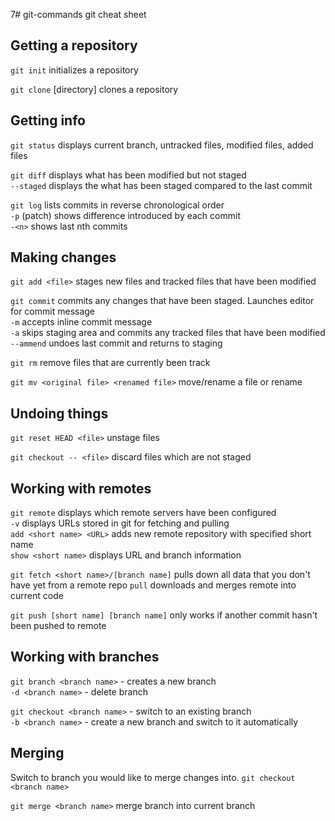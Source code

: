 7# git-commands
git cheat sheet

## Getting a repository

`git init` initializes a repository

`git clone` <url> [directory] clones a repository

## Getting info

`git status` displays current branch, untracked files, modified files, added files

`git diff` displays what has been modified but not staged  
`--staged` displays the what has been staged compared to the last commit

`git log` lists commits in reverse chronological order  
`-p` (patch) shows difference introduced by each commit  
`-<n>` shows last nth commits  

## Making changes

`git add <file>` stages new files and tracked files that have been modified

`git commit` commits any  changes that have been staged. Launches editor for commit message  
`-m` accepts inline commit message  
`-a` skips staging area and commits any tracked files that have been modified  
`--ammend` undoes last commit and returns to staging  

`git rm` remove files that are currently been track

`git mv <original file> <renamed file>` move/rename a file or rename

## Undoing things

`git reset HEAD <file>` unstage files

`git checkout -- <file>` discard files which are not staged

## Working with remotes

`git remote` displays which remote servers have been configured  
`-v` displays URLs stored in git for fetching and pulling  
`add <short name> <URL>` adds new remote repository with specified short name  
`show <short name>` displays URL and branch information  

`git fetch <short name>/[branch name]` pulls down all data that you don't have yet from a remote repo
`pull` downloads and merges remote into current code

`git push [short name] [branch name]` only works if another commit hasn't been pushed to remote

## Working with branches

`git branch <branch name>` - creates a new branch  
`-d <branch name>` - delete branch  

`git checkout <branch name>` - switch to an existing branch  
`-b <branch name>` - create a new branch and switch to it automatically  

## Merging
Switch to branch you would like to merge changes into. `git checkout <branch name>`

`git merge <branch name>` merge branch into current branch
